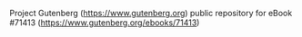 Project Gutenberg (https://www.gutenberg.org) public repository
for eBook #71413 (https://www.gutenberg.org/ebooks/71413)
